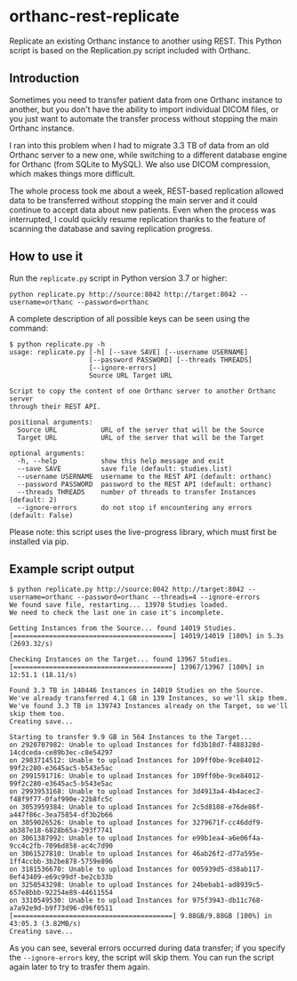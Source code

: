 # orthanc-rest-replicate
Replicate an existing Orthanc instance to another using REST.
This Python script is based on the Replication.py script included with Orthanc.

## Introduction
Sometimes you need to transfer patient data from one Orthanc instance to another, but you don't have the ability to import individual DICOM files, or you just want to automate the transfer process without stopping the main Orthanc instance.

I ran into this problem when I had to migrate 3.3 TB of data from an old Orthanc server to a new one, while switching to a different database engine for Orthanc (from SQLite to MySQL). We also use DICOM compression, which makes things more difficult.

The whole process took me about a week, REST-based replication allowed data to be transferred without stopping the main server and it could continue to accept data about new patients. Even when the process was interrupted, I could quickly resume replication thanks to the feature of scanning the database and saving replication progress.

## How to use it
Run the `replicate.py` script in Python version 3.7 or higher:
```
python replicate.py http://source:8042 http://target:8042 --username=orthanc --password=orthanc
```
A complete description of all possible keys can be seen using the command:
```
$ python replicate.py -h
usage: replicate.py [-h] [--save SAVE] [--username USERNAME]
                    [--password PASSWORD] [--threads THREADS]
                    [--ignore-errors]
                    Source URL Target URL

Script to copy the content of one Orthanc server to another Orthanc server
through their REST API.

positional arguments:
  Source URL           URL of the server that will be the Source
  Target URL           URL of the server that will be the Target

optional arguments:
  -h, --help           show this help message and exit
  --save SAVE          save file (default: studies.list)
  --username USERNAME  username to the REST API (default: orthanc)
  --password PASSWORD  password to the REST API (default: orthanc)
  --threads THREADS    number of threads to transfer Instances (default: 2)
  --ignore-errors      do not stop if encountering any errors (default: False)
```
Please note: this script uses the live-progress library, which must first be installed via pip.

## Example script output
```
$ python replicate.py http://source:8042 http://target:8042 --username=orthanc --password=orthanc --threads=4 --ignore-errors
We found save file, restarting... 13978 Studies loaded.
We need to check the last one in case it's incomplete.

Getting Instances from the Source... found 14019 Studies.
[========================================] 14019/14019 [100%] in 5.3s (2693.32/s)

Checking Instances on the Target... found 13967 Studies.
[========================================] 13967/13967 [100%] in 12:51.1 (18.11/s)

Found 3.3 TB in 140446 Instances in 14019 Studies on the Source.
We've already transferred 4.1 GB in 139 Instances, so we'll skip them.
We've found 3.3 TB in 139743 Instances already on the Target, so we'll skip them too.
Creating save...

Starting to transfer 9.9 GB in 564 Instances to the Target...
on 2920707982: Unable to upload Instances for fd3b18d7-f488328d-14cdceda-ce89b3ec-c8e54297
on 2983714512: Unable to upload Instances for 109ff0be-9ce84012-99f2c280-e3645ac5-b543e5ac
on 2991591716: Unable to upload Instances for 109ff0be-9ce84012-99f2c280-e3645ac5-b543e5ac
on 2993953168: Unable to upload Instances for 3d4913a4-4b4acec2-f48f9f77-0faf990e-22b8fc5c
on 3053959384: Unable to upload Instances for 2c5d8108-e76de86f-a447f86c-3ea75854-df3b2b66
on 3059026526: Unable to upload Instances for 3279671f-cc46ddf9-ab387e18-6828b65a-293f7741
on 3061387992: Unable to upload Instances for e99b1ea4-a6e06f4a-9cc4c2fb-7096d858-ac4c7d90
on 3061527810: Unable to upload Instances for 46ab26f2-d77a595e-1ff4ccbb-3b2be878-5759e896
on 3181536670: Unable to upload Instances for 005939d5-d38ab117-0ef43409-e69c99df-be2cb33b
on 3250543298: Unable to upload Instances for 24bebab1-ad8939c5-657e8bbb-92254e89-44611554
on 3310549530: Unable to upload Instances for 975f3943-db11c768-a7a92e9d-b9f73d96-d96f0511
[========================================] 9.88GB/9.88GB [100%] in 43:05.3 (3.82MB/s)
Creating save...
```
As you can see, several errors occurred during data transfer; if you specify the `--ignore-errors` key, the script will skip them. You can run the script again later to try to trasfer them again.

